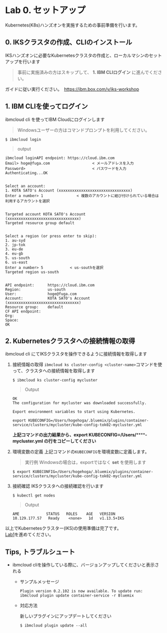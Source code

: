 # Lab 0. セットアップ
Kubernetes(K8s)ハンズオンを実施するための事前準備を行います。

## 0. IKSクラスタの作成、CLIのインストール
IKSハンズオンに必要なKubernetesクラスタの作成と、ローカルマシンのセットアップを行います

> 事前に実施済みの方はスキップして、 **1. IBM CLIログイン** に進んでください。

ガイドに従い実行ください。　https://ibm.box.com/v/iks-workshop


## 1. IBM CLIを使ってログイン
ibmcloud cli を使ってIBM Cloudにログインします

> Windowsユーザーの方はコマンドプロンプトを利用してください。

```
$ ibmcloud login
```

> output
```
ibmcloud loginAPI endpoint: https://cloud.ibm.com
Email> hoge@fuga.com                   < メールアドレスを入力
Password>                              < パスワードを入力
Authenticating...OK


Select an account:
1. KOTA SATO's Account (xxxxxxxxxxxxxxxxxxxxxxxxxxxxxxxx)
Enter a number> 1               < 複数のアカウントに結び付けられている場合は利用するアカウントを選択


Targeted account KOTA SATO's Account (xxxxxxxxxxxxxxxxxxxxxxxxxxxxxxxx)
Targeted resource group default


Select a region (or press enter to skip):
1. au-syd
2. jp-tok
3. eu-de
4. eu-gb
5. us-south
6. us-east
Enter a number> 5            < us-southを選択
Targeted region us-south


API endpoint:      https://cloud.ibm.com
Region:            us-south
User:              hoge@fuga.com
Account:           KOTA SATO's Account (xxxxxxxxxxxxxxxxxxxxxxxxxxxxxxxx)
Resource group:    default
CF API endpoint:
Org:
Space:
OK
```


## 2. Kubernetesクラスタへの接続情報の取得
ibmcloud cli にてIKSクラスタを操作できるように接続情報を取得します

1. 接続情報の取得
    `ibmcloud ks cluster-config <cluster-name>`コマンドを使って、クラスタへの接続情報を取得します

    ```
    $ ibmcloud ks cluster-config mycluster
    ```

    > Output
    ```
    OK
    The configuration for mycluster was downloaded successfully.

    Export environment variables to start using Kubernetes.

    export KUBECONFIG=/Users/hogehoga/.bluemix/plugins/container-service/clusters/mycluster/kube-config-tok02-mycluster.yml
    ```

    **上記コマンドの出力結果から、export KUBECONFIG=/Users/********-mycluster.yml の行をコピーしてください**

2. 環境変数の定義
    上記コマンドの`KUBECONFIG`を環境変数に定義します。

    > 実行例
    > Windowsの場合は，exportではなく **set** を使用します
    ```
    $ export KUBECONFIG=/Users/hogehoga/.bluemix/plugins/container-service/clusters/mycluster/kube-config-tok02-mycluster.yml
    ```


3. 接続確認
    IKSクラスタへの接続確認を行います

    ```
    $ kubectl get nodes
    ```

    > Output
    ```
    AME            STATUS   ROLES    AGE   VERSION
    10.129.177.57   Ready    <none>   1d   v1.13.5+IKS
    ```

以上でKubernetesクラスター(IKS)の使用準備は完了です。  
[Lab1](../Lab1)を進めてください。


## Tips, トラブルシュート
* ibmcloud cliを操作している際に、バージョンアップしてくださいと表示される
    * サンプルメッセージ
        ```
        Plugin version 0.2.102 is now available. To update run: ibmcloud plugin update container-service -r Bluemix
        ```
    * 対応方法
  
        新しいプラグインにアップデートしてください
        ```
        $ ibmcloud plugin update --all
        ```